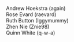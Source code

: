 Andrew Hoekstra (again)  
Rose Evard (raevard)  
Ruth Button (Iggymummy)  
Zhen Nie (Znie98)  
Quinn White (q-w-a)  
